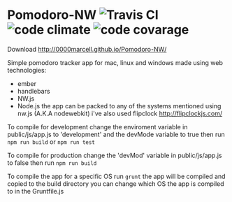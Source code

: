 # Pomodoro-NW   ![Travis CI](https://travis-ci.org/0000marcell/Pomodoro-NW.svg?branch=master "Travis CI")  ![code climate](https://codeclimate.com/github/0000marcell/Pomodoro-NW/badges/gpa.svg "code climate") ![code covarage](https://codeclimate.com/github/0000marcell/Pomodoro-NW/badges/coverage.svg "code covarage")

Download http://0000marcell.github.io/Pomodoro-NW/

Simple pomodoro tracker app for mac, linux and windows made using web technologies:
* ember
* handlebars
* NW.js
* Node.js
the app can be packed to any of the systems mentioned using nw.js (A.K.A nodewebkit) 
i've also used flipclock http://flipclockjs.com/

To compile for development change the enviroment variable in public/js/app.js to 'development'
and the devMode variable to true
then run `npm run build` or `npm run test` 

To compile for production change the 'devMod' variable in public/js/app.js to false 
then run `npm run build`

To compile the app for a specific OS run `grunt` the app will be compiled and copied to the build directory
you can change which OS the app is compiled to in the Gruntfile.js
